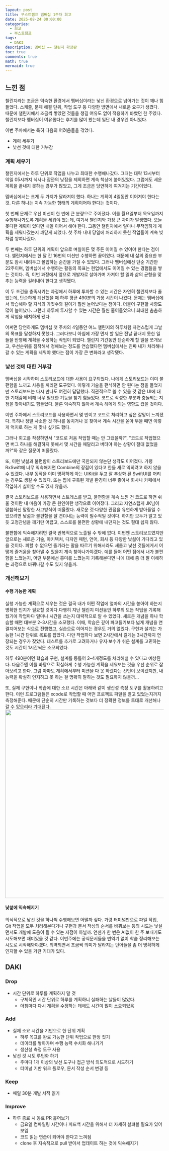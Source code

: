 ```yaml
---
layout: post
title: 부스트캠프 멤버십 1주차 회고
date: 2025-08-24 00:00:00
categories:
  - 회고
  - 부스트캠프
tags:
  - DAKI
description: 멤버십 == 챌린지 확장판
toc: true
comments: true
math: true
mermaid: true
---
```

## 느낀 점

챌린지라는 조금은 익숙한 환경에서 멤버십이라는 낯선 환경으로 넘어가는 것이 꽤나 힘들었다. 스케줄, 문제 해결 단위, 작업 도구 등 다양한 방면에서 새로운 요구가 생겼다. 때문에 챌린지에서 조금씩 쌓았던 것들을 챙길 여유도 없이 적응하기 바빴던 한 주였다.
챌린지보다 멤버십이 여유롭다는 후기를 많이 봤는데 일단 내 경우엔 아니었다.

이번 주차에서는 특히 다음의 어려움들을 겪었다.
- 계획 세우기
- 낯선 것에 대한 거부감

### 계획 세우기

챌린지에서는 하루 단위로 작업을 나누고 최대한 수행해나갔다. 그때는 대략 13시부터 익일 05시까지 식사나 잠깐의 낮잠을 제외하면 계속 책상에 붙어있었다. 그럼에도 세운 계획을 끝내지 못하는 경우가 많았고, 그게 조금은 당연하게 여겨지는 기간이었다. 

멤버십에서는 크게 두 가지가 달라져야 했다. 하나는 계획이 4일동안 이어져야 한다는 것. 다른 하나는 지속 가능한 형태의 계획이어야 한다는 것이다. 

첫 번째 문제로 우선 미션이 한 번에 큰 분량으로 주어졌다. 이를 월요일부터 목요일까지 수행해나가도록 계획을 세워야 했는데, 여기서  챌린지와 가장 큰 차이가 발생했다. 오늘 못다한 계획이 있다면 내일 이어서 해야 한다. 그동안 챌린지에서 얼마나 무책임하게 계획을 세워나갔는지 깨닫게 되었다. 첫 주차 내내 당일에 처리하지 못한 작업들이 계속 빚처럼 쌓여나갔다. 

두 번째는 하루 단위의 계획이 앞으로 며칠이든 몇 주든 이어질 수 있어야 한다는 점이다. 챌린지에서는 한 달 간 16번의 미션만 수행하면 끝이었다. 때문에 내 삶의 중요한 부분도 잠시 내려두고 몰입하는 순간을 가질 수 있었다. 그러나 멤버십에선 단순 기간만 22주이며, 멤버십에서 수행하는 활동의 목표는 현업에서도 이어질 수 있는 경험들을 쌓는 것이다. 즉, 이번 과정에서 앞으로 개발자로 살아가며 가져야 할 일과 삶의 균형을 맞추는 능력을 길러내야 한다고 생각됐다.

이 두 조건을 충족시키는 과정에서 하루에 투자할 수 있는 시간은 자연히 챌린지보다 줄었는데, 단순하게 계산했을 때 하루 평균 490분의 가용 시간이 나왔다. 문제는 멤버십에서 학습해야 할 지식의 가짓수와 깊이가 훨씬 늘어났다는 점이다. 더불어 구현할 사항도 많이 늘어났다. 그런데 하루에 투자할 수 있는 시간은 훨씬 줄어들었으니 최대한 촘촘하게 작업을 배치하게 됐다.

어쩌면 당연하게도 멤버십 첫 주차의 4일동안 여느 챌린지의 하루처럼 자연스럽게 그날의 목표를 달성하지 못했다. 그러다보니 아침에 가장 먼저 할 일은 전날 끝내지 못한 일들을 반영해 계획을 수정하는 작업이 되었다. 챌린지 기간동안 단순하게 할 일을 쪼개보고, 우선순위를 짐작해서 정해보는 정도를 연습했다면 멤버십에서는 진짜 내가 처리해나갈 수 있는 계획을 세워야 했다는 점이 가장 큰 변화라고 생각됐다.

### 낯선 것에 대한 거부감

멤버십을 시작하며 스토리보드에 대한 사용이 요구되었다. 나에게 스토리보드는 이미 불편함을 느끼고 사용을 꺼리던 도구였다. 이렇게 기술을 편식하면 안 된다는 점을 들었지만 스토리보드는 다시 만나도 여전히 답답했다. 직관적으로 쓸 수 있을 것 같은 UI에 대한 기대감에 비해 너무 필요한 기능을 찾기 힘들었다. 코드로 작성한 부분과 충돌되는 지점을 찾아내기도 힘들었다. 물론 익숙하지 않아서 계속 헤메게 되는 영향도 컸을 것이다. 

이번 주차에서 스토리보드를 사용하면서 몇 번이고 코드로 처리하고 싶은 갈망이 느껴졌다. 특히나 정말 사소한 것 하나를 놓치거나 못 찾아서 계속 시간을 쏟아 부을 때면 이렇게 억지로 하는 게 맞나 싶기도 했다.

그러나 회고를 작성하면서 "코드로 처음 작업할 때는 안 그랬을까?", "코드로 작업했으면 버그 하나를 해결하지 못해서 몇 시간을 매달리고 버텨야 하는 상황이 절대 없었을까?"와 같은 질문이 떠올랐다. 

또, 이런 낯섦과 불편함이 스토리보드에만 국한되지 않는단 생각도 이어졌다. 가령 RxSwift에 너무 익숙해지면 Combine의 장점이 있다고 한들 새로 익히려고 하지 않을 수 있겠다. 내부 동작을 이미 명확하게 아는 UIKit을 두고 잘 추상화 된 SwiftUI를 꺼리는 경우도 생길 수 있겠다. 또는 집에 구축된 개발 환경이 너무 좋아서 회사나 카페에서 작업하기 싫어할 수도 있지 않을까.

결국 스토리보드를 사용하면서 스트레스를 받고, 불편함을 계속 느낀 건 코드로 하면 쉬울 것이란 내 마음이 가장 큰 원인이란 생각으로 이어졌다. 그리고 자연스럽게 JK님이 말씀하신 말랑한 사고방식이 떠올랐다. 새로운 것·다양한 관점을 유연하게 받아들일 수 있으려면 낯섦과 불편함을 잘 견뎌내는 능력이 필수적일 것이다. 하지만 모두가 알고 있듯 고정관념을 깨기란 어렵고, 스스로를 불편한 상황에 내던지는 것도 절대 쉽지 않다. 

불편함에 익숙해지려면 결국 반복적으로 노출될 수 밖에 없다. 이번엔 스토리보드였지만 앞으로는 새로운 기술, 아키텍처, 디자인 패턴, 언어, 회사 등 다양한 낯섦이 기다리고 있을 것이다. 피할 수 없으면 즐기라는 말을 따르기 위해서라도 새롭고 낯선 것들에게서 어떻게 즐거움을 찾아낼 수 있을지 계속 찾아나가야겠다. 예를 들어 어떤 점에서 내가 불편함을 느꼈는지, 어떤 부분에선 흥미를 느꼈는지 기록해본다면 나에 대해 좀 더 잘 이해하는 과정으로 바꿔나갈 수도 있지 않을까.

### 개선해보기

#### 수행 가능한 계획 

실행 가능한 계획으로 세우는 것은 결국 내가 어떤 작업에 얼마의 시간을 쏟아야 하는지 명확한 인지가 필요할 것이다.다행히 지난 챌린지 미션동안 하루의 모든 작업을 기록해뒀기에 작업마다 얼마나 시간을 쓰는지 대략적으로 알 수 있었다. 새로운 개념을 하나 학습할 때면 대부분 2–3시간을 소모했다. 이때, 학습은 깊이 파고들기보다 넓게 개념을 연결지어보는 식으로 진행했고, 실습으로 이어지는 경우도 거의 없었다. 구현과 설계는 가능한 1시간 단위로 목표를 잡았다. 다만 작업하다 보면 2시간에서 길게는 3시간까지 연장되는 경우가 잦았다. 테스트를 추가로 고려하거나 유지·보수가 쉬운 설계를 고민하는 것도 시간이 1시간씩은 소모되었다. 

하루 490분이면 학습과 구현, 설계를 통틀어 2–4개정도를  처리해낼 수 있다고 예상된다. 다음주엔 이를 바탕으로 확실하게 수행 가능한 계획을 세워보는 것을 우선 순위로 잡아보려고 한다. 그럼 아마도 계획에서부터 미션을 다 못 하겠다는 선언이 보이겠지만, 내 능력을 확실히 인지하고 못 하는 걸 명확히 말하는 것도 필요하지 않을까...

또, 실제 구현이나 학습에 대한 소요 시간은 아래와 같이 생산성 측정 도구를 활용하려고 한다. 이런 프로그램들은 xcode로 작업할 때 어떤 프로젝트 파일을 열고 있었는지까지 측정해준다. 때문에 단순히 시간만 기록하는 것보다 더 정확한 정보를 토대로 개선해나갈 수 있으리라 기대된다.
<img src="https://pub-21b6f5941d2b4b46bec9c2507f40b5b9.r2.dev/SCR-20250825-cynn.png" width="600"> 

#### 낯섦에 익숙해지기

의식적으로 낯선 것을 하나씩 수행해보면 어떨까 싶다. 가령 터미널만으로 파일 작업, Git 작업을 모두 처리해본다거나 구현과 문서 작성의 순서를 바꿔보는 등의 시도는 낯설면서도 개발에 도움이 될 수 있는 지점이 아닐까. 언젠가 한 번은 AI없이 한 주 보내기도 시도해보면 재미있을 것 같다. 
이번주에는 공식문서들을 번역기 없이 학습 정리해보는 시도로 시작해봐야겠다. 의역되면서 조금씩 의미가 달라지는 단어들을 좀 더 명확하게 인지할 수 있을 거란 기대가 있다. 


## DAKI

### Drop
- 시간 단위로 하루를 계획하지 말 것
	- 구체적인 시간 단위로 하루를 계획하니 실패하는 날들이 많았다.
	- 아침마다 다시 계획을 수정하는 데에도 시간이 많이 소요되었음

### Add
- 실제 소요 시간을 기반으로 한 단위 계획
	- 하루 목표를 완료 가능한 단위 작업으로 한정 짓기
	- 데이터를 쌓아가며 수행 능력 수치화 해나가기
	- 생산성 측정 도구 사용
- 낯선 것 시도 루틴화 하기
	- 주마다 1개 이상의 낯선 도구나 접근 방식 의도적으로 시도하기
	- 터미널 기반 워크 플로우, 문서 작성 순서 변경 등

### Keep
- 매일 30분 개발 서적 읽기

### Improve
- 하루 종료 시 동료 PR 훑어보기
	- 금요일 컴파일링 시간이나 피드백 시간을 위해서 더 자세히 살펴볼 필요가 있어보임
	- 코드 읽는 연습이 되어야 한다고 느껴짐
	- clone 후 지속적으로 pull 받아서 업데이트 하는 것에 익숙해지기
